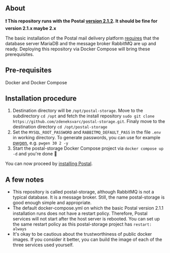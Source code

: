 ## About

**❗ This repository runs with the Postal [version 2.1.2](https://github.com/postalserver/postal/releases). It should be fine for version 2.1.x maybe 2.x**

The basic installation of the Postal mail delivery platform [requires](https://docs.postalserver.io/install/prerequisites) that the database server MariaDB and the message broker RabbitMQ are up and ready. Deploying this repository via Docker Compose will bring these prerequisites.

## Pre-requisites

Docker and Docker Compose

## Installation procedure

1. Destination directory will be `/opt/postal-storage`. Move to the subdirectory `cd /opt` and fetch the install repository `sudo git clone https://github.com/zdeneksvarc/postal-storage.git`. Finaly move to the destination directory `cd /opt/postal-storage`
2. Set the `MYSQL_ROOT_PASSWORD` and `RABBITMQ_DEFAULT_PASS` in the file `.env` in working directory. To generate passwords, you can use for example [pwgen](https://linux.die.net/man/1/pwgen), e.g. `pwgen 30 2 -y`
3. Start the postal-storage Docker Compose project via `docker compose up -d` and you're done 🎉

You can now proceed by [installing Postal](https://docs.postalserver.io/install/installation).

## A few notes

- This repository is called postal-storage, although RabbitMQ is not a typical database. It is a message broker. Still, the name postal-storage is good enough simple and appropriate.
- The default docker-compose.yml on which the basic Postal version 2.1.1 installation runs does not have a restart policy. Therefore, Postal services will not start after the host server is rebooted. You can set up the same restart policy as this postal-storage project has `restart: always`
- It's okay to be cautious about the trustworthiness of public docker images. If you consider it better, you can build the image of each of the three services used yourself.
